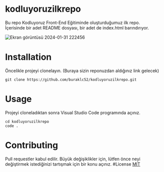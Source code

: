# kodluyoruzilkrepo
Bu repo Kodluyoruz Front-End Eğitiminde oluşturduğumuz ilk repo. İçerisinde bir adet README dosyası, bir adet de index.html barındırıyor.

![Ekran görüntüsü 2024-01-31 222456](https://github.com/buraklc52/kodluyoruzilkrepo/assets/101596161/47c6ea34-39fd-4078-8124-3f1337cbcb7a)

# Installation
Öncelikle projeyi clonelayın. (Buraya sizin reponuzdan aldığınız link gelecek)
```
git clone https://github.com/buraklc52/kodluyoruzilkrepo.git
```
# Usage
Projeyi cloneladıktan sonra Visual Studio Code programında açınız.

```
cd kodluyoruzilkrepo
code .
```
# Contributing
Pull requestler kabul edilir. Büyük değişiklikler için, lütfen önce neyi değiştirmek istediğinizi tartışmak için bir konu açınız.
#License
[MIT](https://choosealicense.com/licenses/mit/)
